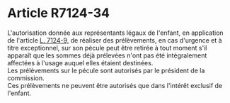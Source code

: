 # Article R7124-34

  
L'autorisation donnée aux représentants légaux de l'enfant, en application de l'article [L. 7124-9,][1] de réaliser des prélèvements, en cas d'urgence et à titre exceptionnel, sur son pécule peut être retirée à tout moment s'il apparaît que les sommes déjà prélevées n'ont pas été intégralement affectées à l'usage auquel elles étaient destinées.   
Les prélèvements sur le pécule sont autorisés par le président de la commission.   
Ces prélèvements ne peuvent être autorisés que dans l'intérêt exclusif de l'enfant.

 [1]: /affichCodeArticle.do?cidTexte=LEGITEXT000006072050&idArticle=LEGIARTI000006904643&dateTexte=&categorieLien=cid